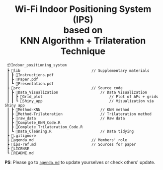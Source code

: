 <h1 align="center"> Wi-Fi Indoor Positioning System (IPS) <br/> based on <br/>KNN Algorithm + Trilateration Technique </h1>

```
 📦Indoor_positioning_system      
 ┣ 📂lib                                // Supplementary materials
 ┃ ┣ 📄Instructions.pdf
 ┃ ┣ 📄Paper.pdf
 ┃ ┗ 📄Presentation.pdf
 ┣ 📂src                                // Source code
 ┃ ┣ 📂Data_Visualization                   // Data Visualization
 ┃ ┃ ┣ 📂Grid_plot                              // Plot of APs + grids
 ┃ ┃ ┗ 📂Shiny_app                              // Visualization via Shiny app
 ┃ ┣ 📂Method-KNN                           // KNN method
 ┃ ┣ 📂Method-Trilateration                 // Trilateration method
 ┃ ┣ 📂raw_data                             // Raw data
 ┃ ┣ 📄Complete_KNN_Code.R
 ┃ ┣ 📄Complete_Trilateration_Code.R
 ┃ ┗ 📄Data_Cleaning.R                      // Data tidying
 ┣ 📄.gitignore
 ┣ 📄agenda.md                          // Members' role
 ┣ 📄ips-ref.md                         // Sources for paper
 ┣ 📄LICENSE
 ┗ 📄README.md
```

 **PS**: Please go to [`agenda.md`](https://github.com/cyrus-pdx/Indoor_positioning_system/blob/main/agenda.md) to update yourselves or check others' update.
